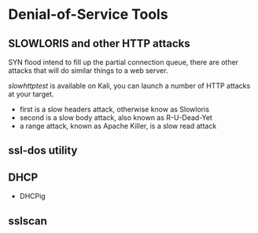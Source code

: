 # Denial-of-Service Tools

## SLOWLORIS and other HTTP attacks

SYN flood intend to fill up the partial connection queue, there are other attacks that will do similar things to a web server.

_slowhttptest_ is available on Kali, you can launch a number of HTTP attacks at your target.

* first is a slow headers attack, otherwise know as Slowloris
* second is a slow body attack, also known as R-U-Dead-Yet
* a range attack, known as Apache Killer, is a slow read attack

## ssl-dos utility

## DHCP 

* DHCPig


## sslscan

